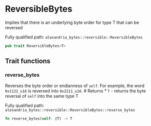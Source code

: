 # ReversibleBytes

Implies that there is an underlying byte order for type T that can be reversed

Fully qualified path: `alexandria_bytes::reversible::ReversibleBytes`

```rust
pub trait ReversibleBytes<T>
```

## Trait functions

### reverse_bytes

Reverses the byte order or endianness of `self`. For example, the word `0x1122_u16` is reversed into `0x2211_u16`. # Returns * `T` - returns the byte reversal of `self` into the same type T

Fully qualified path: `alexandria_bytes::reversible::ReversibleBytes::reverse_bytes`

```rust
fn reverse_bytes(self: @T) -> T
```


